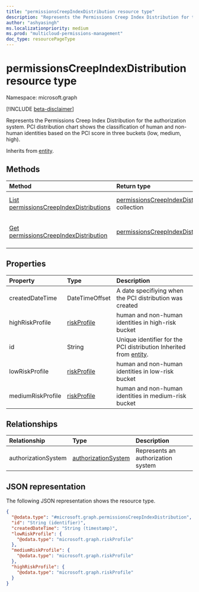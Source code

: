 ```yaml
---
title: "permissionsCreepIndexDistribution resource type"
description: "Represents the Permissions Creep Index Distribution for the authorization system. PCI distribution chart shows the classification of human and non-human identities based on the PCI score in three buckets (low, medium, high)."
author: "ashyasingh"
ms.localizationpriority: medium
ms.prod: "multicloud-permissions-management"
doc_type: resourcePageType
---
```


# permissionsCreepIndexDistribution resource type

Namespace: microsoft.graph

[!INCLUDE [beta-disclaimer](../../includes/beta-disclaimer.md)]

Represents the Permissions Creep Index Distribution for the authorization system. PCI distribution chart shows the classification of human and non-human identities based on the PCI score in three buckets (low, medium, high).

Inherits from [entity](../resources/entity.md).

## Methods
|Method|Return type|Description|
|:---|:---|:---|
|[List permissionsCreepIndexDistributions](../api/permissionsanalytics-list-permissionscreepindexdistributions.md)|[permissionsCreepIndexDistribution](../resources/permissionscreepindexdistribution.md) collection|Get a list of the [permissionsCreepIndexDistribution](../resources/permissionscreepindexdistribution.md) objects and their properties.|
|[Get permissionsCreepIndexDistribution](../api/permissionscreepindexdistribution-get.md)|[permissionsCreepIndexDistribution](../resources/permissionscreepindexdistribution.md)|Read the properties and relationships of a [permissionsCreepIndexDistribution](../resources/permissionscreepindexdistribution.md) object.|

## Properties
|Property|Type|Description|
|:---|:---|:---|
|createdDateTime|DateTimeOffset|A date specifiying when the PCI distribution was created|
|highRiskProfile|[riskProfile](../resources/riskprofile.md)|human and non-human identities in high-risk bucket|
|id|String|Unique identifier for the PCI distribution Inherited from [entity](../resources/entity.md).|
|lowRiskProfile|[riskProfile](../resources/riskprofile.md)|human and non-human identities in low-risk bucket|
|mediumRiskProfile|[riskProfile](../resources/riskprofile.md)|human and non-human identities in medium-risk bucket|

## Relationships
|Relationship|Type|Description|
|:---|:---|:---|
|authorizationSystem|[authorizationSystem](../resources/authorizationsystem.md)|Represents an authorization system|

## JSON representation
The following JSON representation shows the resource type.
<!-- {
  "blockType": "resource",
  "keyProperty": "id",
  "@odata.type": "microsoft.graph.permissionsCreepIndexDistribution",
  "baseType": "microsoft.graph.entity",
  "openType": false
}
-->
``` json
{
  "@odata.type": "#microsoft.graph.permissionsCreepIndexDistribution",
  "id": "String (identifier)",
  "createdDateTime": "String (timestamp)",
  "lowRiskProfile": {
    "@odata.type": "microsoft.graph.riskProfile"
  },
  "mediumRiskProfile": {
    "@odata.type": "microsoft.graph.riskProfile"
  },
  "highRiskProfile": {
    "@odata.type": "microsoft.graph.riskProfile"
  }
}
```

